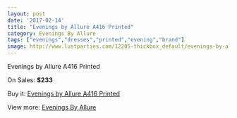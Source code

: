 ```yaml
---
layout: post
date: '2017-02-14'
title: "Evenings by Allure A416 Printed"
category: Evenings By Allure
tags: ["evenings","dresses","printed","evening","brand"]
image: http://www.lustparties.com/12205-thickbox_default/evenings-by-allure-a416-printed.jpg
---
```

Evenings by Allure A416 Printed

On Sales: **$233**
<a href="https://www.lustparties.com/en/evenings-by-allure/4433-evenings-by-allure-a416-printed.html"><amp-img layout="responsive" width="600" height="600" src="//www.lustparties.com/12205-thickbox_default/evenings-by-allure-a416-printed.jpg" alt="Evenings by Allure A416 Printed 0" /></a>
<a href="https://www.lustparties.com/en/evenings-by-allure/4433-evenings-by-allure-a416-printed.html"><amp-img layout="responsive" width="600" height="600" src="//www.lustparties.com/12207-thickbox_default/evenings-by-allure-a416-printed.jpg" alt="Evenings by Allure A416 Printed 1" /></a>
<a href="https://www.lustparties.com/en/evenings-by-allure/4433-evenings-by-allure-a416-printed.html"><amp-img layout="responsive" width="600" height="600" src="//www.lustparties.com/12206-thickbox_default/evenings-by-allure-a416-printed.jpg" alt="Evenings by Allure A416 Printed 2" /></a>

Buy it: [Evenings by Allure A416 Printed](https://www.lustparties.com/en/evenings-by-allure/4433-evenings-by-allure-a416-printed.html "Evenings by Allure A416 Printed")

View more: [Evenings By Allure](https://www.lustparties.com/en/23-evenings-by-allure "Evenings By Allure")